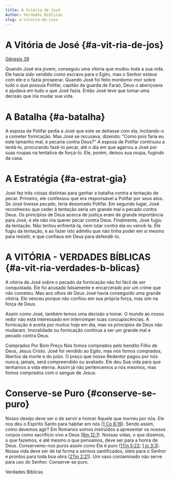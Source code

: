```yaml
---
title: A Vitória de José
Author: Verdades Bíblicas
slug: a-vitoria-de-jose
---
```


# A Vitória de José {#a-vit-ria-de-jos}

[Gênesis 39](http://mysword.info/b?r=Gen_39)

Quando José era jovem, conseguiu uma vitória que mudou toda a sua vida. Ele havia sido vendido como escravo para o Egito, mas o Senhor estava com ele e o fazia prosperar. Quando José foi feito mordomo-mor sobre tudo o que possuía Potifar, capitão da guarda de Faraó, Deus o abençoava e ajudava em tudo o que José fazia. Então José teve que tomar uma decisão que iria mudar sua vida.

# A Batalha {#a-batalha}

A esposa de Potifar pedia a José que este se deitasse com ela, incitando-o a cometer fornicação. Mas José se recusava, dizendo: &quot;Como pois faria eu este tamanho mal, e pecaria contra Deus?&quot; A esposa de Potifar continuou a tentá-lo, procurando fazê-lo pecar, até o dia em que agarrou a José por suas roupas na tentativa de forçá-lo. Ele, porém, deixou sua roupa, fugindo da casa.

# A Estratégia {#a-estrat-gia}

José fez três coisas distintas para ganhar a batalha contra a tentação de pecar. Primeiro, ele confessou que era responsável a Potifar por seus atos. Se José tivesse pecado, teria desonrado Potifar. Em segundo lugar, José reconheceu que ceder à tentação seria um grande mal e pecado contra Deus. Os princípios de Deus acerca de justiça eram de grande importância para José, e ele não iria querer pecar contra Deus. Finalmente, José fugiu da tentação. Não tentou enfrentá-la, nem lutar contra ela ou vencê-la. Ele fugiu da tentação, e ao fazer isto admitiu que não tinha poder em si mesmo para resistir, e que confiava em Deus para defendê-lo.

# A VITÓRIA - VERDADES BÍBLICAS {#a-vit-ria-verdades-b-blicas}

A vitória de José sobre o pecado da fornicação não foi fácil de ser conquistada. Ele foi acusado falsamente e encarcerado por um crime que não cometeu. Mas aos olhos de Deus José havia conseguido uma grande vitória. Ele venceu porque não confiou em sua própria força, mas sim na força de Deus.

Assim como José, também temos uma decisão a tomar. O mundo ao nosso redor não está interessado em interromper suas concupiscências. A fornicação é aceita por muitos hoje em dia, mas os princípios de Deus não mudaram. Imoralidade ou fornicação continua a ser um grande mal e pecado contra Deus.

Comprados Por Bom Preço Nós fomos comprados pelo bendito Filho de Deus, Jesus Cristo. José foi vendido ao Egito, mas nós fomos comprados, libertos da morte e do juízo. O preço que nosso Redentor pagou por nós nunca, jamais, será compreendido ou avaliado. Ele deu Sua vida para que tenhamos a vida eterna. Assim já não pertencemos a nós mesmos, mas fomos comprados com o sangue de Jesus.

# Conserve-se Puro {#conserve-se-puro}

Nosso desejo deve ser o de servir e honrar Àquele que morreu por nós. Ele nos deu o Espírito Santo para habitar em nós ([1 Co 6:19](http://mysword.info/b?r=1Co_6:19)). Sendo assim, como devemos agir? Em Romanos somos instruídos a apresentar os nossos corpos como sacrifício vivo a Deus ([Rm 12:1](http://mysword.info/b?r=Rom_12:1)). Nossas vidas, o que dizemos, o que fazemos, e até mesmo o que pensamos, deve ser para a honra de Deus. Conservemo-nos puros assim como Ele é puro ([1Tm 5:22](http://mysword.info/b?r=1Ti_5:22); [1 jo 3:3](http://mysword.info/b?r=1Jo_3:3)). Nossa vida deve ser de tal forma a sermos santificados, úteis para o Senhor e prontos para toda boa obra ([2Tm 2:21](http://mysword.info/b?r=2Ti_2:21)). Um vaso contaminado não serve para uso do Senhor. Conserve-se puro.

Verdades Bíblicas